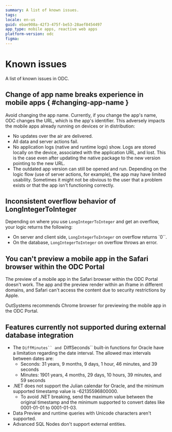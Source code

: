 ```yaml
---
summary: A list of known issues.
tags:
locale: en-us
guid: ebae908a-42f3-475f-be53-28aef8454497
app_type: mobile apps, reactive web apps
platform-version: odc
figma:
---
```


# Known issues

A list of known issues in ODC.

## Change of app name breaks experience in mobile apps { #changing-app-name } 

Avoid changing the app name. Currently, if you change the app's name, ODC changes the URL, which is the app's identifier. This adversely impacts the mobile apps already running on devices or in distribution:

* No updates over the air are delivered.
* All data and server actions fail.
* No application logs (native and runtime logs) show. Logs are stored locally on the device, associated with the application URL, and lost. This is the case even after updating the native package to the new version pointing to the new URL.
* The outdated app version can still be opened and run. Depending on the logic flow (use of server actions, for example), the app may have limited usability. Sometimes it might not be obvious to the user that a problem exists or that the app isn't functioning correctly.

## Inconsistent overflow behavior of LongIntegerToInteger

Depending on where you use `LongIntegerToInteger` and get an overflow, your logic returns the following:

* On server and client side, `LongIntegerToInteger` on overflow returns `0``.
* On the database, `LongIntegerToInteger` on overflow throws an error.

## You can't preview a mobile app in the Safari browser within the ODC Portal

The preview of a mobile app in the Safari browser within the ODC Portal doesn't work. The app and the preview render within an iframe in different domains, and Safari can't access the content due to security restrictions by Apple.

OutSystems recommends Chrome browser for previewing the mobile app in the ODC Portal.

## Features currently not supported during external database integration

* The `DiffMinutes`` and `DiffSeconds`` built-in functions for Oracle have a limitation regarding the date interval. The allowed max intervals between dates are:
    * Seconds: 31 years, 9 months, 9 days, 1 hour, 46 minutes, and 39 seconds
    * Minutes: 1901 years, 4 months, 29 days, 10 hours, 39 minutes, and 59 seconds
* .NET does not support the Julian calendar for Oracle, and the minimum supported timestamp value is -62135596800000. 
    * To avoid .NET breaking, send the maximum value between the original timestamp and the minimum supported to convert dates like 0001-01-01 to 0001-01-03.
* Data Preview and runtime queries with Unicode characters aren't supported.
* Advanced SQL Nodes don't support external entities.
